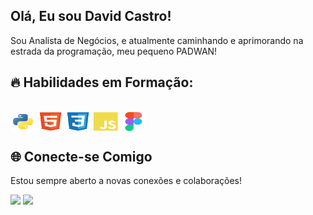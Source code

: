 ## Olá, Eu sou David Castro!
Sou Analista de Negócios, e atualmente caminhando e aprimorando na estrada da programação, meu pequeno PADWAN!

## 🔥 Habilidades em Formação:

<div style="display: inline_block"><br>
   <img align="center" alt="davi-Python" height="30" width="40" src="https://raw.githubusercontent.com/devicons/devicon/master/icons/python/python-original.svg">
   <img align="center" alt="davi-HTML" height="30" width="40" src="https://raw.githubusercontent.com/devicons/devicon/master/icons/html5/html5-original.svg">
  <img align="center" alt="davi-CSS" height="30" width="40" src="https://raw.githubusercontent.com/devicons/devicon/master/icons/css3/css3-original.svg">
  <img align="center" alt="davi-Js" height="30" width="40" src="https://raw.githubusercontent.com/devicons/devicon/master/icons/javascript/javascript-plain.svg">
   <img align="center" alt="davi-Js" height="30" width="40" src="https://raw.githubusercontent.com/devicons/devicon/master/icons/figma/figma-original.svg">
  </div>
  
## 🌐 Conecte-se Comigo
Estou sempre aberto a novas conexões e colaborações!
<div> 
  <a href="https://discord.com/channels/@me" target="_blank"><img src="https://img.shields.io/badge/Discord-7289DA?style=for-the-badge&logo=discord&logoColor=white" target="_blank"></a> 
    <a href="https://www.linkedin.com/in/david-silva-castro-silva-b76724162/" target="_blank"><img src="https://img.shields.io/badge/-LinkedIn-%230077B5?style=for-the-badge&logo=linkedin&logoColor=white" target="_blank"></a> 
  
</div>
